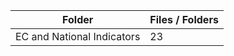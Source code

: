| Folder                     |   Files / Folders |
|----------------------------|-------------------|
| EC and National Indicators |                23 |